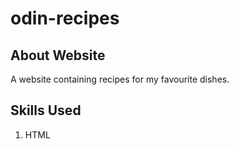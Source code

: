 # odin-recipes
## About Website
A website containing recipes for my favourite dishes.

## Skills Used
1. HTML
